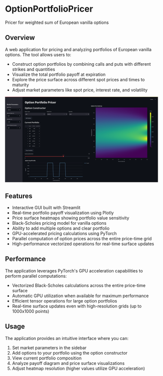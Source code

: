 # OptionPortfolioPricer
Pricer for weighted sum of European vanilla options

## Overview
A web application for pricing and analyzing portfolios of European vanilla options. The tool allows users to:

- Construct option portfolios by combining calls and puts with different strikes and quantities
- Visualize the total portfolio payoff at expiration
- Explore the price surface across different spot prices and times to maturity
- Adjust market parameters like spot price, interest rate, and volatility

![usage](image.png)

## Features
- Interactive GUI built with Streamlit
- Real-time portfolio payoff visualization using Plotly
- Price surface heatmaps showing portfolio value sensitivity
- Black-Scholes pricing model for vanilla options
- Ability to add multiple options and clear portfolio
- GPU-accelerated pricing calculations using PyTorch
- Parallel computation of option prices across the entire price-time grid
- High-performance vectorized operations for real-time surface updates

## Performance
The application leverages PyTorch's GPU acceleration capabilities to perform parallel computations:
- Vectorized Black-Scholes calculations across the entire price-time surface
- Automatic GPU utilization when available for maximum performance
- Efficient tensor operations for large option portfolios
- Real-time surface updates even with high-resolution grids (up to 1000x1000 points)

## Usage
The application provides an intuitive interface where you can:
1. Set market parameters in the sidebar
2. Add options to your portfolio using the option constructor
3. View current portfolio composition 
4. Analyze payoff diagram and price surface visualizations
5. Adjust heatmap resolution (higher values utilize GPU acceleration)
